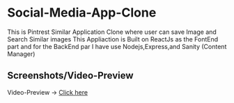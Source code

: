 # Social-Media-App-Clone
This is Pintrest Similar Application Clone where user can save Image and Search Similar images
This Appliaction is Built on ReactJs as the FontEnd part and for the BackEnd par I have use Nodejs,Express,and Sanity (Content Manager)

## Screenshots/Video-Preview
Video-Preview -> [Click here](https://drive.google.com/file/d/1TMNjjb3DM-TKf-mt1lZ5x5U-BGefmJ59/view?usp=sharing)  

